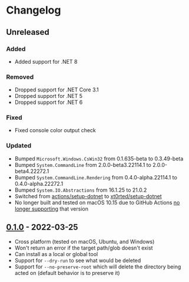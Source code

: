 # Changelog

## Unreleased

### Added

- Added support for .NET 8

### Removed

- Dropped support for .NET Core 3.1
- Dropped support for .NET 5
- Dropped support for .NET 6

### Fixed

- Fixed console color output check

### Updated

- Bumped `Microsoft.Windows.CsWin32` from 0.1.635-beta to 0.3.49-beta
- Bumped `System.CommandLine` from 2.0.0-beta3.22114.1 to 2.0.0-beta4.22272.1
- Bumped `System.CommandLine.Rendering` from 0.4.0-alpha.22114.1 to 0.4.0-alpha.22272.1
- Bumped `System.IO.Abstractions` from 16.1.25 to 21.0.2
- Switched from [actions/setup-dotnet](https://github.com/actions/setup-dotnet) to [xt0rted/setup-dotnet](https://github.com/xt0rted/setup-dotnet)
- No longer built and tested on macOS 10.15 due to GitHub Actions [no longer supporting](https://github.com/actions/virtual-environments/issues/5583) that version

## [0.1.0](https://github.com/xt0rted/dotnet-rimraf/releases/tag/v0.1.0) - 2022-03-25

- Cross platform (tested on macOS, Ubuntu, and Windows)
- Won't return an error if the target path/glob doesn't exist
- Can install as a local or global tool
- Support for `--dry-run` to see what would be deleted
- Support for `--no-preserve-root` which will delete the directory being acted on (default behavior is to preserve it)
